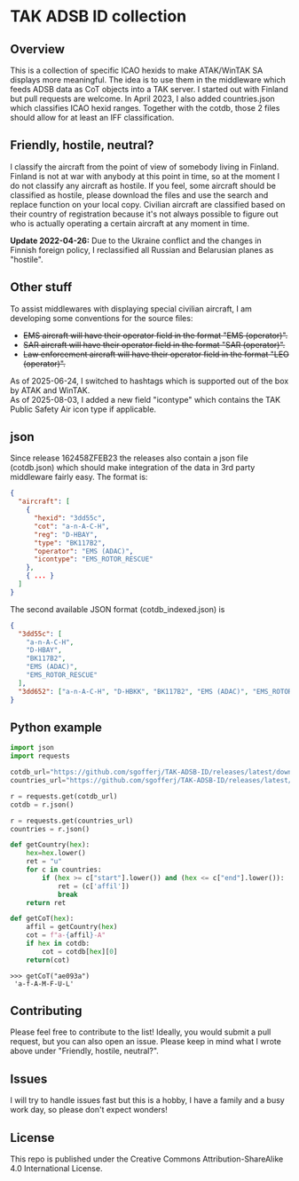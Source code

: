 # TAK ADSB ID collection

## Overview

This is a collection of specific ICAO hexids to make ATAK/WinTAK SA displays more meaningful. The idea is to use them in the middleware which feeds ADSB data as CoT objects into a TAK server.
I started out with Finland but pull requests are welcome.
In April 2023, I also added countries.json which classifies ICAO hexid ranges. Together with the cotdb, those 2 files should allow for at least an IFF classification.

## Friendly, hostile, neutral?

I classify the aircraft from the point of view of somebody living in Finland. Finland is not at war with anybody at this point in time, so at the moment I do not classify any aircraft as hostile. If you feel, some aircraft should be classified as hostile, please download the files and use the search and replace function on your local copy.
Civilian aircraft are classified based on their country of registration because it's not always possible to figure out who is actually operating a certain aircraft at any moment in time.

**Update 2022-04-26:** Due to the Ukraine conflict and the changes in Finnish foreign policy, I reclassified all Russian and Belarusian planes as "hostile".

## Other stuff

To assist middlewares with displaying special civilian aircraft, I am developing some conventions for the source files:

- ~~EMS aircraft will have their operator field in the format "EMS (operator)".~~
- ~~SAR aircraft will have their operator field in the format "SAR (operator)".~~
- ~~Law enforcement aircraft will have their operator field in the format "LEO (operator)".~~

As of 2025-06-24, I switched to hashtags which is supported out of the box by ATAK and WinTAK.<br>
As of 2025-08-03, I added a new field "icontype" which contains the TAK Public Safety Air icon type if applicable.

## json

Since release 162458ZFEB23 the releases also contain a json file (cotdb.json) which should make integration of the data in 3rd party middleware fairly easy. The format is:

```json
{
  "aircraft": [
    {
      "hexid": "3dd55c",
      "cot": "a-n-A-C-H",
      "reg": "D-HBAY",
      "type": "BK117B2",
      "operator": "EMS (ADAC)",
      "icontype": "EMS_ROTOR_RESCUE"
    },
    { ... }
  ]
}
```

The second available JSON format (cotdb_indexed.json) is

```json
{
  "3dd55c": [
    "a-n-A-C-H",
    "D-HBAY",
    "BK117B2",
    "EMS (ADAC)",
    "EMS_ROTOR_RESCUE"
  ],
  "3dd652": ["a-n-A-C-H", "D-HBKK", "BK117B2", "EMS (ADAC)", "EMS_ROTOR_RESCUE"]
}
```

## Python example

```Python
import json
import requests

cotdb_url="https://github.com/sgofferj/TAK-ADSB-ID/releases/latest/download/cotdb_indexed.json"
countries_url="https://github.com/sgofferj/TAK-ADSB-ID/releases/latest/download/countries.json"

r = requests.get(cotdb_url)
cotdb = r.json()

r = requests.get(countries_url)
countries = r.json()

def getCountry(hex):
    hex=hex.lower()
    ret = "u"
    for c in countries:
        if (hex >= c["start"].lower()) and (hex <= c["end"].lower()):
            ret = (c['affil'])
            break
    return ret

def getCoT(hex):
    affil = getCountry(hex)
    cot = f"a-{affil}-A"
    if hex in cotdb:
        cot = cotdb[hex][0]
    return(cot)
```

```
>>> getCoT("ae093a")
 'a-f-A-M-F-U-L'
```

## Contributing

Please feel free to contribute to the list! Ideally, you would submit a pull request, but you can also open an issue. Please keep in mind what I wrote above under "Friendly, hostile, neutral?".

## Issues

I will try to handle issues fast but this is a hobby, I have a family and a busy work day, so please don't expect wonders!

## License

This repo is published under the Creative Commons Attribution-ShareAlike 4.0 International License.
